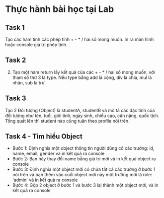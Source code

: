 # Thực hành bài học tại Lab

## Task 1

Tạo các hàm tính các phép tính + - * / hai số mong muốn. In ra màn hình hoặc console giá trị phép tính.


## Task 2

2. Tạo một hàm return lấy kết quả của các + - * / hai số mong muốn, với tham số thứ 3 là type. Nếu type bằng add là cộng, div là chia, mul là nhân, sub là trừ.

## Task 3

Tạo 2 Đối tượng (Object) là studentA, studentB và mô tả các đặc tính của đối tượng như tên, tuổi, giới tính, ngày sinh, chiều cao, cân nặng, quốc tịch. Tổng quát lên thì student nào cũng tuân theo profile nói trên.


## Task 4 - Tìm hiểu Object

* Bước 1: Định nghĩa một object thông tin người dùng có các trường: id, name, email, gender và in kết quả ra console
* Bước 2: Bạn hãy thay đổi name bằng giá trị mới và in kết quả object ra console
* Bước 3: Định nghĩa một object mới có chứa tất cả các trường ở bước 1 nói trên và bạn thêm vào cuối object mới này một trường mới là role: 'admin' và in kết quả ra console
* Bước 4: Gộp 2 object ở bước 1 và bước 3 lại thành một object mới, và in kết quả ra console
